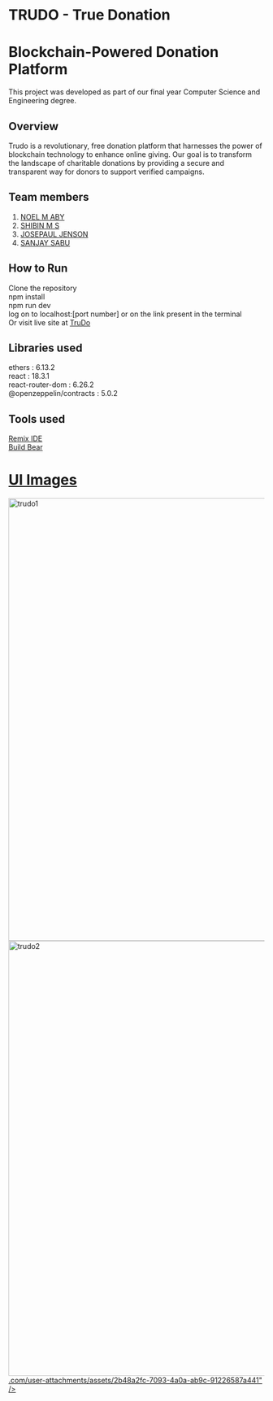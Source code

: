 # TRUDO - True Donation

# Blockchain-Powered Donation Platform
 This project was developed as part of our final year Computer Science and Engineering degree.

## Overview
Trudo is a revolutionary, free donation platform that harnesses the power of blockchain technology to enhance online giving. Our goal is to transform the landscape of charitable donations by providing a secure and transparent way for donors to support verified campaigns.


## Team members
1. <a href="https://github.com/noelmaby" >NOEL M ABY</a> <br>
2. <a href="https://github.com/shibukuttan4" >SHIBIN M S</a>
3. <a href="https://github.com/Im-Josepaul" >JOSEPAUL JENSON</a>
4. <a href="" >SANJAY SABU</a>

## How to Run
Clone the repository <br>
npm install <br>
npm run dev <br>
log on to localhost:[port number] or on the link present in the terminal <br>
Or visit live site at <a href="https://trudo-true-donation.vercel.app/" >TruDo</a>

## Libraries used
ethers                                    : 6.13.2 <br>
react                                     : 18.3.1 <br>
react-router-dom                          : 6.26.2 <br>
@openzeppelin/contracts                   : 5.0.2 <br>

## Tools used
<a href="https://remix.ethereum.org/">Remix IDE <br>
<a href="https://www.buildbear.io/">Build Bear <br>

# UI Images
<img width="1897" height="871" alt="trudo1" src="https://github.com/user-attachments/assets/2442ffc2-2948-4218-afe9-abcf97ea3b3c" />
<img width="1869" height="856" alt="trudo2" src="https://github
 <img width="1897" height="863" alt="trudo3" src="https://github.com/user-attachments/assets/cba1013d-6710-495f-8ab1-83409041a7e7" />
.com/user-attachments/assets/2b48a2fc-7093-4a0a-ab9c-91226587a441" />






